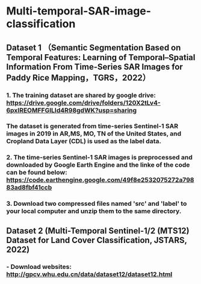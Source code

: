 # Multi-temporal-SAR-image-classification

## Dataset 1 （Semantic Segmentation Based on Temporal Features: Learning of Temporal–Spatial Information From Time-Series SAR Images for Paddy Rice Mapping，TGRS，2022）

### 1. The training dataset are shared by google drive: https://drive.google.com/drive/folders/120X2tLv4-6pxIREOMFFGILId4R98gdWK?usp=sharing
### The dataset is generated from time-series Sentinel-1 SAR images in 2019 in AR,MS, MO, TN of the United States, and Cropland Data Layer (CDL) is used as the label data.
### 2. The time-series Sentinel-1 SAR images is preprocessed and downloaded by Google Earth Engine and the linke of the code can be found below: https://code.earthengine.google.com/49f8e2532075272a79883ad8fbf41ccb
### 3. Download two compressed files named 'src' and 'label' to your local computer and unzip them to the same directory.

## Dataset 2 (Multi-Temporal Sentinel-1/2 (MTS12) Dataset for Land Cover Classification, JSTARS, 2022) 
### - Download websites: http://gpcv.whu.edu.cn/data/dataset12/dataset12.html
